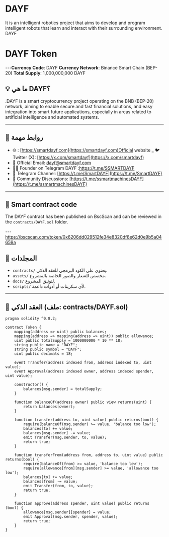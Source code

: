 # DAYF

It is an intelligent robotics project that aims to develop and program intelligent robots that learn and interact with their surrounding environment. DAYF
# DAYF Token


---**Currency Code**: DAYF
**Currency Network**: Binance Smart Chain (BEP-20)
**Total Supply**: 1,000,000,000 DAYF

## 💡 ما هي DAYF؟

.DAYF is a smart cryptocurrency project operating on the BNB (BEP-20) network, aiming to enable secure and fast financial solutions, and easy integration into smart future applications, especially in areas related to artificial intelligence and automated systems.

---

## 🔗 روابط مهمة

- 🌐 : [https://smartdayf.com](https://smartdayf.com)Official website
_ 🐦 Twitter (X): [https://x.com/smartdayf](https://x.com/smartdayf)
- 📧 Official Email: dayf@smartdayf.com
- 🧑‍💼 Founder on Telegram DAYF :https://t.me/SSMARTDAYF
- 📣 Telegram Channel: [https://t.me/SmartDAYF](https://t.me/SmartDAYF)
- 👥 Community Discussions: [https://t.me/ssmartmachinesDAYF](https://t.me/ssmartmachinesDAYF)

---
## 🔐 Smart contract code

The DAYF contract has been published on BscScan and can be reviewed in the `contracts/DAYF.sol` folder.

---https://bscscan.com/token/0x6206dd029512fe34e8320df8e62d0e9b5a04659a

## 📁 المجلدات

- `contracts/` يحتوي على الكود البرمجي للعقد الذكي.
- `assets/` مخصص للشعار والصور الخاصة بالمشروع.
- `docs/` لتوثيق المشروع.
- `scripts/` لأي سكربتات أو أدوات داعمة.

---

## 📜 العقد الذكي (ملف: contracts/DAYF.sol)

```solidity
pragma solidity ^0.8.2;

contract Token {
    mapping(address => uint) public balances;
    mapping(address => mapping(address => uint)) public allowance;
    uint public totalSupply = 1000000000 * 10 ** 18;
    string public name = "DAYF";
    string public symbol = "DAYF";
    uint public decimals = 18;
    
    event Transfer(address indexed from, address indexed to, uint value);
    event Approval(address indexed owner, address indexed spender, uint value);
    
    constructor() {
        balances[msg.sender] = totalSupply;
    }
    
    function balanceOf(address owner) public view returns(uint) {
        return balances[owner];
    }
    
    function transfer(address to, uint value) public returns(bool) {
        require(balanceOf(msg.sender) >= value, 'balance too low');
        balances[to] += value;
        balances[msg.sender] -= value;
        emit Transfer(msg.sender, to, value);
        return true;
    }
    
    function transferFrom(address from, address to, uint value) public returns(bool) {
        require(balanceOf(from) >= value, 'balance too low');
        require(allowance[from][msg.sender] >= value, 'allowance too low');
        balances[to] += value;
        balances[from] -= value;
        emit Transfer(from, to, value);
        return true;   
    }
    
    function approve(address spender, uint value) public returns (bool) {
        allowance[msg.sender][spender] = value;
        emit Approval(msg.sender, spender, value);
        return true;   
    }
}

